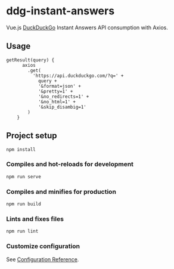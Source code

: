 # ddg-instant-answers

Vue.js [DuckDuckGo](https://duckduckgo.com/api) Instant Answers API consumption with Axios.

## Usage

```
getResult(query) {
      axios
        .get(
          'https://api.duckduckgo.com/?q=' +
            query +
            '&format=json' +
            '&pretty=1' +
            '&no_redirects=1' +
            '&no_html=1' +
            '&skip_disambig=1'
        )
    }
```

## Project setup

```
npm install
```

### Compiles and hot-reloads for development

```
npm run serve
```

### Compiles and minifies for production

```
npm run build
```

### Lints and fixes files

```
npm run lint
```

### Customize configuration

See [Configuration Reference](https://cli.vuejs.org/config/).
